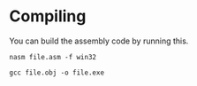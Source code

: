 # Compiling

You can build the assembly code by running this.

```shell
nasm file.asm -f win32

gcc file.obj -o file.exe
```
